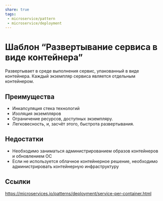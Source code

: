 ```yaml
---
share: true
tags:
 - microservice/pattern
 - microservice/deployment
---
```

# Шаблон “Развертывание сервиса в виде контейнера”
Развертывает в среде выполнения сервис, упакованный в виде контейнера. Каждый экземпляр сервиса является отдельным контейнером.
## Преимущества
+ Инкапсуляция стека технологий
+ Изоляция экземпляров
+ Ограничение ресурсов, доступных экземпляру.
+ Легковесность, и, засчёт этого, быстрота развертывания.
## Недостатки
- Необходимо заниматься администрированием образов контейнеров и обновлением ОС
- Если не используется облачное контейнерное решение, необходимо администрировать  контейнерную инфраструктуру

## Ссылки
https://microservices.io/patterns/deployment/service-per-container.html